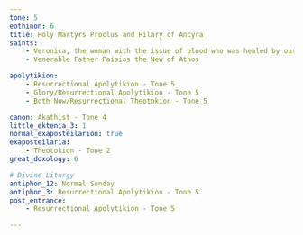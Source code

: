 ```yaml
---
tone: 5
eothinon: 6 
title: Holy Martyrs Proclus and Hilary of Ancyra
saints:
    - Veronica, the woman with the issue of blood who was healed by our Lord
    - Venerable Father Paisios the New of Athos

apolytikion:
    - Resurrectional Apolytikion - Tone 5
    - Glory/Resurrectional Apolytikion - Tone 5
    - Both Now/Resurrectional Theotokion - Tone 5

canon: Akathist - Tone 4
little_ektenia_3: 1
normal_exaposteilarion: true
exaposteilaria:
    - Theotokion - Tone 2
great_doxology: 6

# Divine Liturgy
antiphon_12: Normal Sunday
antiphon_3: Resurrectional Apolytikion - Tone 5
post_entrance:
    - Resurrectional Apolytikion - Tone 5

---
```


